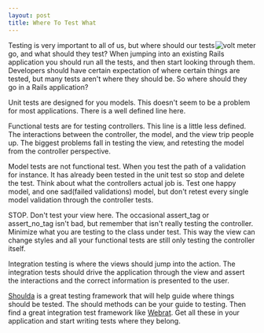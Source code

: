 ```yaml
--- 
layout: post
title: Where To Test What
---
```

<p>
<img src='http://dirtyinformation.com/assets/2008/11/4/testing_thumb.jpg' alt='volt meter' style='float: right;'/>
Testing is very important to all of us, but where should our tests go, and what should they test?  When jumping into an existing Rails application you should run all the tests, and then start looking through them.  Developers should have certain expectation of where certain things are tested, but many tests aren't where they should be.  So where should they go in a Rails application?
</p>
<p>
Unit tests are designed for you models.  This doesn't seem to be a problem for most applications.  There is a well defined line here.
</p>
<p>
Functional tests are for testing controllers.  This line is a little less defined.  The interactions between the controller, the model, and the view trip people up.  The biggest problems fall in testing the view, and retesting the model from the controller perspective.
</p>
<p>
Model tests are not functional test.  When you test the path of a validation for instance.  It has already been tested in the unit test so stop and delete the test.  Think about what the controllers actual job is.  Test one happy model, and one sad(failed validations) model, but don't retest every single model validation through the controller tests.
</p>
<p>
STOP.  Don't test your view here.  The occasional assert_tag or assert_no_tag isn't bad, but remember that isn't really testing the controller.  Minimize what you are testing to the class under test.  This way the view can change styles and all your functional tests are still only testing the controller itself.
</p>
<p>
Integration testing is where the views should jump into the action.  The integration tests should drive the application through the view and assert the interactions and the correct information is presented to the user.
</p>
<p>
<a href='http://github.com/thoughtbot/shoulda/tree/master'>Shoulda</a> is a great testing framework that will help guide where things should be tested.  The should methods can be your guide to testing.  Then find a great integration test framework like <a href='http://github.com/brynary/webrat/tree/master'>Webrat</a>.  Get all these in your application and start writing tests where they belong.
</p>
